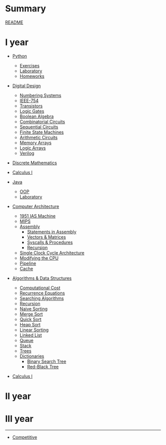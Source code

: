 # Summary

[README](../README.md)

# I year

- [Python]()
    - [Exercises]()
    - [Laboratory]()
    - [Homeworks]()
- [Digital Design]()
    - [Numbering Systems]()
    - [IEEE-754]()
    - [Transistors]()
    - [Logic Gates]()
    - [Boolean Algebra]()
    - [Combinatorial Circuits]()
        <!-- - [Tristates, Muxes, Decoders]() -->
        <!-- - [Timing]() -->
    - [Sequential Circuits]()
    - [Finite State Machines]()
        <!-- - [Timing]() -->
    - [Arithmetic Circuits]()
    - [Memory Arrays]()
    - [Logic Arrays]()
    - [Verilog]()
- [Discrete Mathematics]()
- [Calculus I]()
- [Java](./java/java.md)
    - [OOP]()
    - [Laboratory]()
- [Computer Architecture](./assembly/computer-architecture.md)
    - [1951 IAS Machine](./assembly/ias-machine.md)
    - [MIPS](./assembly/mips.md)
    - [Assembly](./assembly/assembly.md)
        - [Statements in Assembly]()
        - [Vectors & Matrices]()
        - [Syscalls & Procedures]()
        - [Recursion]()
    - [Single Clock Cycle Architecture]()
    - [Modifying the CPU]()
    - [Pipeline]()
    - [Cache]()
- [Algorithms & Data Structures](./algorithms/README.md)
    - [Computational Cost](./algorithms/computational-cost.md)
    - [Recurrence Equations](./algorithms/recurrence-equations.md)
    - [Searching Algorithms]()
    - [Recursion]()
    - [Naive Sorting]()
    - [Merge Sort]()
    - [Quick Sort]()
    - [Heap Sort]()
    - [Linear Sorting]()
    - [Linked List]()
    - [Queue]()
    - [Stack]()
    - [Trees]()
    - [Dictionaries]()
        - [Binary Search Tree]()
        - [Red-Black Tree]()

    
- [Calculus I]()

# II year 
# III year

---

- [Competitive]()
